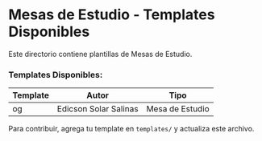 # Mesas de Estudio - Templates Disponibles

Este directorio contiene plantillas de Mesas de Estudio.

### Templates Disponibles:
| Template  |           Autor       |       Tipo        |
|-----------|-----------------------|-------------------|
|       og  | Edicson Solar Salinas |   Mesa de Estudio |

Para contribuir, agrega tu template en `templates/` y actualiza este archivo.